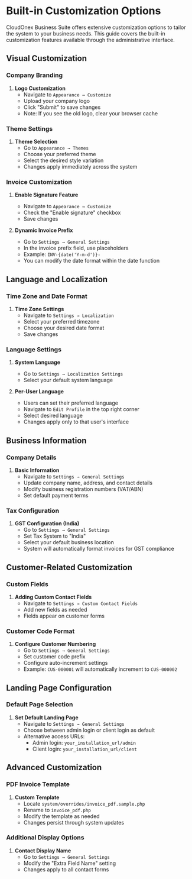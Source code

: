 # Built-in Customization Options

CloudOnex Business Suite offers extensive customization options to tailor the system to your business needs. This guide covers the built-in customization features available through the administrative interface.

## Visual Customization

### Company Branding

1.  **Logo Customization**
    -   Navigate to `Appearance → Customize`
    -   Upload your company logo
    -   Click "Submit" to save changes
    -   Note: If you see the old logo, clear your browser cache

### Theme Settings

1.  **Theme Selection**
    -   Go to `Appearance → Themes`
    -   Choose your preferred theme
    -   Select the desired style variation
    -   Changes apply immediately across the system

### Invoice Customization

1.  **Enable Signature Feature**
    
    -   Navigate to `Appearance → Customize`
    -   Check the "Enable signature" checkbox
    -   Save changes
2.  **Dynamic Invoice Prefix**
    
    -   Go to `Settings → General Settings`
    -   In the invoice prefix field, use placeholders
    -   Example: `INV-{date('Y-m-d')}-`
    -   You can modify the date format within the date function

## Language and Localization

### Time Zone and Date Format

1.  **Time Zone Settings**
    -   Navigate to `Settings → Localization`
    -   Select your preferred timezone
    -   Choose your desired date format
    -   Save changes

### Language Settings

1.  **System Language**
    
    -   Go to `Settings → Localization Settings`
    -   Select your default system language
2.  **Per-User Language**
    
    -   Users can set their preferred language
    -   Navigate to `Edit Profile` in the top right corner
    -   Select desired language
    -   Changes apply only to that user's interface

## Business Information

### Company Details

1.  **Basic Information**
    -   Navigate to `Settings → General Settings`
    -   Update company name, address, and contact details
    -   Modify business registration numbers (VAT/ABN)
    -   Set default payment terms

### Tax Configuration

1.  **GST Configuration (India)**
    -   Go to `Settings → General Settings`
    -   Set Tax System to "India"
    -   Select your default business location
    -   System will automatically format invoices for GST compliance

## Customer-Related Customization

### Custom Fields

1.  **Adding Custom Contact Fields**
    -   Navigate to `Settings → Custom Contact Fields`
    -   Add new fields as needed
    -   Fields appear on customer forms

### Customer Code Format

1.  **Configure Customer Numbering**
    -   Go to `Settings → General Settings`
    -   Set customer code prefix
    -   Configure auto-increment settings
    -   Example: `CUS-000001` will automatically increment to `CUS-000002`

## Landing Page Configuration

### Default Page Selection

1.  **Set Default Landing Page**
    -   Navigate to `Settings → General Settings`
    -   Choose between admin login or client login as default
    -   Alternative access URLs:
        -   Admin login: `your_installation_url/admin`
        -   Client login: `your_installation_url/client`

## Advanced Customization

### PDF Invoice Template

1.  **Custom Template**
    -   Locate `system/overrides/invoice_pdf.sample.php`
    -   Rename to `invoice_pdf.php`
    -   Modify the template as needed
    -   Changes persist through system updates

### Additional Display Options

1.  **Contact Display Name**
    -   Go to `Settings → General Settings`
    -   Modify the "Extra Field Name" setting
    -   Changes apply to all contact forms
